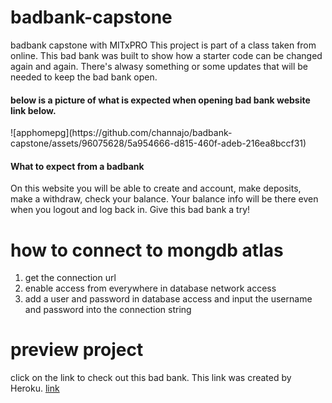 # badbank-capstone
badbank capstone with MITxPRO
This project is part of a class taken from online. This bad bank was built to show how a starter code can be changed 
again and again. There's alwasy something or some updates that will be needed to keep the bad bank open. 

<h4> below is a picture of what is expected when opening bad bank website link below. </h4>
![apphomepg](https://github.com/channajo/badbank-capstone/assets/96075628/5a954666-d815-460f-adeb-216ea8bccf31)

<h4>What to expect from a badbank</h4>
On this website you will be able to create and account, make deposits, make a withdraw, check your balance. Your balance info
will be there even when you logout and log back in. Give this bad bank a try!


# how to connect to mongdb atlas
1. get the connection url
2. enable access from everywhere in database network access
3. add a user and password in database access and input the username and password into the connection string

# preview project
click on the link to check out this bad bank. This link was created by Heroku.
[link](https://channa.herokuapp.com)
